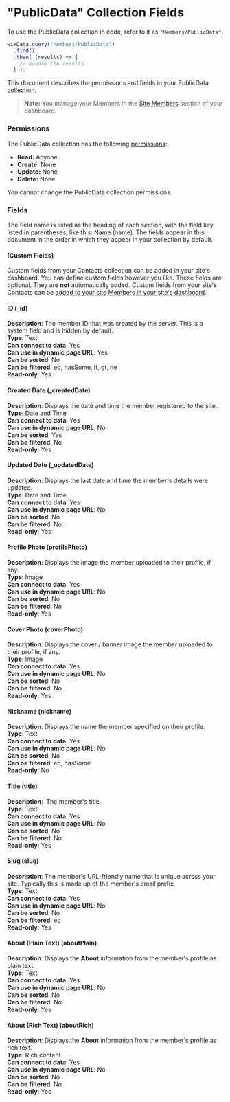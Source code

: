 <!-- This article was published using the Doc Push single-sourcing tool. Any changes to this article MUST be made in the source file. Find it at www.github.com/wix-private/velo-docs.-->



# "PublicData" Collection Fields







To use the PublicData collection in code, refer to it as `"Members/PublicData"`.

```javascript
wixData.query("Members/PublicData")
  .find()
  .then( (results) => {
    // handle the results
  } );
```

This document describes the permissions and fields in your PublicData collection.

> **Note:**
> You manage your Members in the [Site Members](https://support.wix.com/en/article/viewing-your-member-list) section of your dashboard.

### Permissions 

The PublicData collection has the following [permissions](https://support.wix.com/en/article/about-collection-permissions):

-   **Read:** Anyone
-   **Create:** None
-   **Update:** None
-   **Delete:** None

You cannot change the PublicData collection permissions.

### Fields 

The field name is listed as the heading of each section, with the field key listed in parentheses, like this: Name (name). The fields appear in this document in the order in which they appear in your collection by default. 

#### \[Custom Fields\] 

Custom fields from your Contacts collection can be added in your site's dashboard. You can define custom fields however you like. These fields are optional. They are **not** automatically added. Custom fields from your site's Contacts can be [added to your site Members in your site's dashboard](https://support.wix.com/en/article/customizing-your-member-profile-fields).

#### ID (\_id) 

**Description**: The member ID that was created by the server. This is a system field and is hidden by default.  
**Type**: Text  
**Can connect to data**: Yes  
**Can use in dynamic page URL**: Yes  
**Can be sorted**: No  
**Can be filtered**: eq, hasSome, lt, gt, ne  
**Read-only**: Yes

#### Created Date (\_createdDate) 

**Description**: Displays the date and time the member registered to the site.  
**Type**: Date and Time  
**Can** **connect to data**: Yes  
**Can use in dynamic page URL**: No  
**Can be sorted**: Yes  
**Can be filtered**: No  
**Read-only**: Yes

#### Updated Date (\_updatedDate) 

**Description**: Displays the last date and time the member's details were updated.  
**Type**: Date and Time  
**Can** **connect to data**: Yes  
**Can use in dynamic page URL**: No  
**Can be sorted**: No  
**Can be filtered**: No  
**Read-only**: Yes

#### Profile Photo (profilePhoto) 

**Description**: Displays the image the member uploaded to their profile, if any.  
**Type**: Image  
**Can connect to data**: Yes  
**Can use in dynamic page URL**: No  
**Can be sorted**: No  
**Can be filtered**: No  
**Read-only**: Yes

#### Cover Photo (coverPhoto) 

**Description**: Displays the cover / banner image the member uploaded to their profile, if any.  
**Type**: Image  
**Can connect to data**: Yes   
**Can use in dynamic page URL**: No  
**Can be sorted**: No  
**Can be filtered**: No  
**Read-only**: Yes

#### Nickname (nickname) 

**Description**: Displays the name the member specified on their profile.  
**Type**: Text  
**Can connect to data**: Yes  
**Can use in dynamic page URL**: No  
**Can be sorted**: No  
**Can be filtered**: eq, hasSome  
**Read-only**: No

#### Title (title) 

**Description**:  The member's title.  
**Type**: Text  
**Can connect to data**: Yes  
**Can use in dynamic page URL**: No  
**Can be sorted**: No  
**Can be filtered**: No  
**Read-only**: Yes

#### Slug (slug) 

**Description**: The member's URL-friendly name that is unique across your site. Typically this is made up of the member's email prefix.  
**Type**: Text  
**Can connect to data**: Yes  
**Can use in dynamic page URL**: No  
**Can be sorted**: No  
**Can be filtered**: eq  
**Read-only**: Yes

#### About (Plain Text) (aboutPlain) 

**Description**: Displays the **About** information from the member's profile as plain text.  
**Type**: Text  
**Can connect to data**: Yes  
**Can use in dynamic page URL**: No  
**Can be sorted**: No  
**Can be filtered**: No  
**Read-only**: Yes

#### About (Rich Text) (aboutRich) 

**Description**: Displays the **About** information from the member's profile as rich text.  
**Type**: Rich content  
**Can connect to data**: Yes  
**Can use in dynamic page URL**: No  
**Can be sorted**: No  
**Can be filtered**: No  
**Read-only**: Yes
